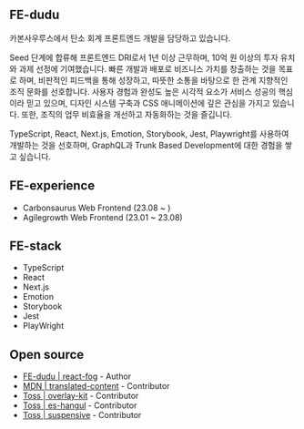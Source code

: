 ## FE-dudu
카본사우루스에서 탄소 회계 프론트엔드 개발을 담당하고 있습니다. 

Seed 단계에 합류해 프론트엔드 DRI로서 1년 이상 근무하며, 10억 원 이상의 투자 유치와 과제 선정에 기여했습니다. 빠른 개발과 배포로 비즈니스 가치를 창출하는 것을 목표로 하며, 비판적인 피드백을 통해 성장하고, 따뜻한 소통을 바탕으로 한 관계 지향적인 조직 문화를 선호합니다. 사용자 경험과 완성도 높은 시각적 요소가 서비스 성공의 핵심이라 믿고 있으며, 디자인 시스템 구축과 CSS 애니메이션에 깊은 관심을 가지고 있습니다. 또한, 조직의 업무 비효율을 개선하고 자동화하는 것을 즐깁니다.

TypeScript, React, Next.js, Emotion, Storybook, Jest, Playwright를 사용하여 개발하는 것을 선호하며, GraphQL과 Trunk Based Development에 대한 경험을 쌓고 싶습니다.


## FE-experience
- Carbonsaurus Web Frontend (23.08 ~ )
- Agilegrowth Web Frontend (23.01 ~ 23.08)

  
## FE-stack
- TypeScript
- React
- Next.js
- Emotion
- Storybook
- Jest
- PlayWright

## Open source
- [FE-dudu | react-fog](https://www.npmjs.com/package/react-fog) - Author
- [MDN | translated-content](https://github.com/mdn/translated-content/pulls?q=is%3Apr+is%3Aclosed+author%3Afe-dudu) - Contributor
- [Toss | overlay-kit](https://github.com/toss/overlay-kit/pulls?q=is%3Apr+author%3Afe-dudu) - Contributor
- [Toss | es-hangul](https://github.com/toss/es-hangul/pulls?q=is%3Apr+author%3Afe-dudu) - Contributor
- [Toss | suspensive](https://github.com/toss/suspensive/pulls?q=is%3Apr+author%3Afe-dudu) - Contributor


